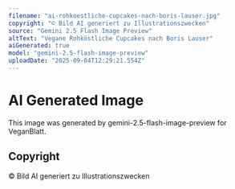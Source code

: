 ```yaml
---
filename: "ai-rohkoestliche-cupcakes-nach-boris-lauser.jpg"
copyright: "© Bild AI generiert zu Illustrationszwecken"
source: "Gemini 2.5 Flash Image Preview"
altText: "Vegane Rohköstliche Cupcakes nach Boris Lauser"
aiGenerated: true
model: "gemini-2.5-flash-image-preview"
uploadDate: "2025-09-04T12:29:21.554Z"
---
```


# AI Generated Image

This image was generated by gemini-2.5-flash-image-preview for VeganBlatt.

## Copyright
© Bild AI generiert zu Illustrationszwecken
